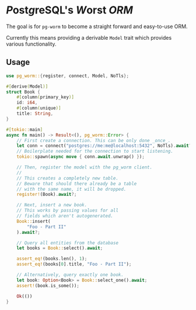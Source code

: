 # *P*ost*g*reSQL's *W*orst *ORM*

The goal is for `pg-worm` to become a straight forward and easy-to-use ORM.

Currently this means providing a derivable `Model` trait which provides 
various functionality.

## Usage

```rust
use pg_worm::{register, connect, Model, NoTls};

#[derive(Model)]
struct Book {
    #[column(primary_key)]
    id: i64,
    #[column(unique)]
    title: String,
}

#[tokio::main]
async fn main() -> Result<(), pg_worm::Error> {
    // First create a connection. This can be only done _once_.
    let conn = connect("postgres://me:me@localhost:5432", NoTls).await?;
    // Boilerplate needed for the connection to start listening.
    tokio::spawn(async move { conn.await.unwrap() });

    // Then, register the model with the pg_worm client.
    //
    // This creates a completely new table.
    // Beware that should there already be a table
    // with the same name, it will be dropped.
    register!(Book).await?;

    // Next, insert a new book.
    // This works by passing values for all
    // fields which aren't autogenerated.
    Book::insert(
        "Foo - Part II"
    ).await?;

    // Query all entities from the database
    let books = Book::select().await;

    assert_eq!(books.len(), 1);
    assert_eq!(books[0].title, "Foo - Part II");

    // Alternatively, query exactly one book.
    let book: Option<Book> = Book::select_one().await;
    assert!(book.is_some());

    Ok(())
}
```
